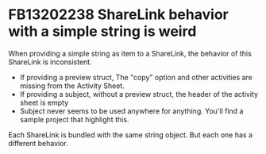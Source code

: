 # FB13202238 ShareLink behavior with a simple string is weird

When providing a simple string as item to a ShareLink, the behavior of this ShareLink is inconsistent. 
- If providing a preview struct, The "copy" option and other activities are missing from the Activity Sheet. 
- If providing a subject, without a preview struct, the header of the activity sheet is empty 
- Subject never seems to be used anywhere for anything. You'll find a sample project that highlight this. 

Each ShareLink is bundled with the same string object. But each one has a different behavior.
